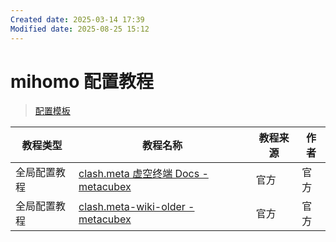 ```yaml
---
Created date: 2025-03-14 17:39
Modified date: 2025-08-25 15:12
---
```

# mihomo 配置教程

> [配置模板](https://github.com/LaolunsiG/PCR/tree/main/config/mihomo)

| 教程类型    | 教程名称                                                                                                                                                                                                                                        | 教程来源 | 作者  |
| ------- | ------------------------------------------------------------------------------------------------------------------------------------------------------------------------------------------------------------------------------------------- | ---- | --- |
| 全局配置教程  | [clash.meta 虚空终端 Docs - metacubex](https://wiki.metacubex.one/)                                                                                                                                                                             | 官方   | 官方  |
| 全局配置教程  | [clash.meta-wiki-older - metacubex](https://clash-meta.gitbook.io/clash.meta-wiki-older)                                                                                                                                                    | 官方   | 官方  |
